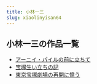 ```yaml
---
title: 小林一三
slug: xiaolinyisan64
---
```


## 小林一三の作品一覧

- [アーニイ・パイルの前に立ちて](aniipairunoqiannilichited0)
- [宝塚生い立ちの記](baozhongshengilichinojied)
- [東京宝塚劇場の再開に憶う](dongjingbaozhongjuchangnozaikainiyiu0e)
